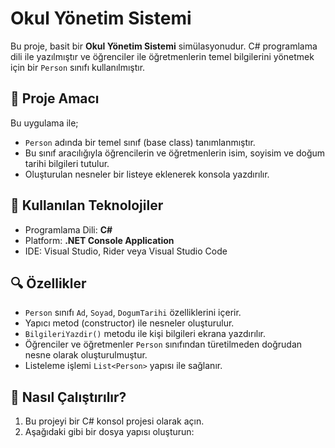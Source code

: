 # Okul Yönetim Sistemi

Bu proje, basit bir **Okul Yönetim Sistemi** simülasyonudur. C# programlama dili ile yazılmıştır ve öğrenciler ile öğretmenlerin temel bilgilerini yönetmek için bir `Person` sınıfı kullanılmıştır.

## 🧩 Proje Amacı

Bu uygulama ile;

- `Person` adında bir temel sınıf (base class) tanımlanmıştır.
- Bu sınıf aracılığıyla öğrencilerin ve öğretmenlerin isim, soyisim ve doğum tarihi bilgileri tutulur.
- Oluşturulan nesneler bir listeye eklenerek konsola yazdırılır.

## 🔧 Kullanılan Teknolojiler

- Programlama Dili: **C#**
- Platform: **.NET Console Application**
- IDE: Visual Studio, Rider veya Visual Studio Code

## 🔍 Özellikler

- `Person` sınıfı `Ad`, `Soyad`, `DogumTarihi` özelliklerini içerir.
- Yapıcı metod (constructor) ile nesneler oluşturulur.
- `BilgileriYazdir()` metodu ile kişi bilgileri ekrana yazdırılır.
- Öğrenciler ve öğretmenler `Person` sınıfından türetilmeden doğrudan nesne olarak oluşturulmuştur.
- Listeleme işlemi `List<Person>` yapısı ile sağlanır.

## 🚀 Nasıl Çalıştırılır?

1. Bu projeyi bir C# konsol projesi olarak açın.
2. Aşağıdaki gibi bir dosya yapısı oluşturun:

